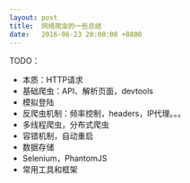 ```yaml
---
layout: post
title:  网络爬虫的一些总结
date:   2016-06-23 20:00:00 +0800
---
```


TODO：

- 本质：HTTP请求
- 基础爬虫：API、解析页面，devtools
- 模拟登陆
- 反爬虫机制：频率控制，headers，IP代理。。。
- 多线程爬虫，分布式爬虫
- 容错机制，自动重启
- 数据存储
- Selenium，PhantomJS
- 常用工具和框架